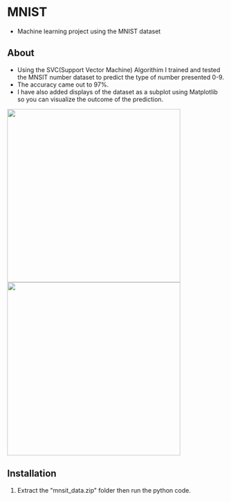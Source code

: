 # MNIST
* Machine learning project using the MNIST dataset
## About
* Using the SVC(Support Vector Machine) Algorithim I trained and tested the MNSIT number dataset to predict the type of number presented 0-9.
* The accuracy came out to 97%.
* I have also added displays of the dataset as a subplot using Matplotlib so you can visualize the outcome of the prediction.

<img src="https://github.com/pacellidomonic/MNIST/assets/63662881/ec12ff9a-3656-4781-9952-69664b51fb99" width="400"/><br>
<img src="https://github.com/pacellidomonic/MNIST/assets/63662881/e1f3f2bf-d1ba-4a46-863a-4c954235aacd)" width="400"/>

## Installation
1. Extract the "mnsit_data.zip" folder then run the python code.

